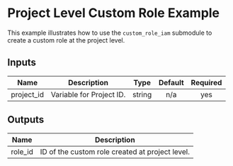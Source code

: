 # Project Level Custom Role Example

This example illustrates how to use the `custom_role_iam` submodule to create a custom role at the project level.

<!-- BEGINNING OF PRE-COMMIT-TERRAFORM DOCS HOOK -->
## Inputs

| Name | Description | Type | Default | Required |
|------|-------------|:----:|:-----:|:-----:|
| project\_id | Variable for Project ID. | string | n/a | yes |

## Outputs

| Name | Description |
|------|-------------|
| role\_id | ID of the custom role created at project level. |

<!-- END OF PRE-COMMIT-TERRAFORM DOCS HOOK -->

